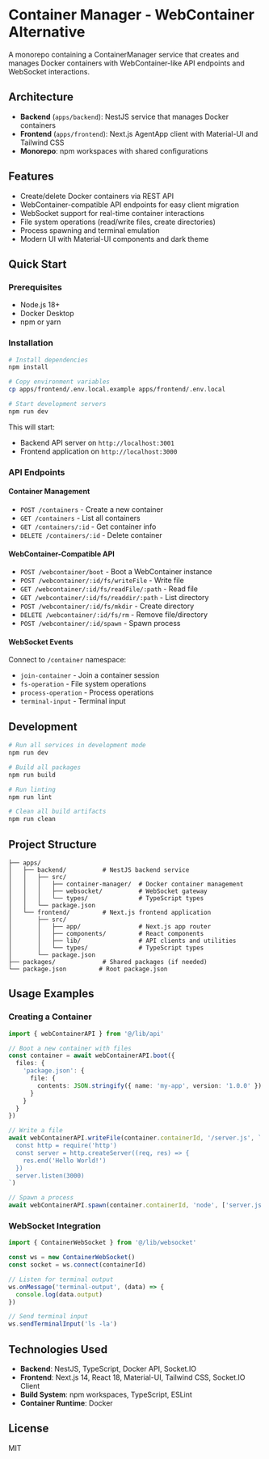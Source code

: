 # Container Manager - WebContainer Alternative

A monorepo containing a ContainerManager service that creates and manages Docker containers with WebContainer-like API endpoints and WebSocket interactions.

## Architecture

- **Backend** (`apps/backend`): NestJS service that manages Docker containers
- **Frontend** (`apps/frontend`): Next.js AgentApp client with Material-UI and Tailwind CSS
- **Monorepo**: npm workspaces with shared configurations

## Features

- Create/delete Docker containers via REST API
- WebContainer-compatible API endpoints for easy client migration
- WebSocket support for real-time container interactions
- File system operations (read/write files, create directories)
- Process spawning and terminal emulation
- Modern UI with Material-UI components and dark theme

## Quick Start

### Prerequisites

- Node.js 18+
- Docker Desktop
- npm or yarn

### Installation

```bash
# Install dependencies
npm install

# Copy environment variables
cp apps/frontend/.env.local.example apps/frontend/.env.local

# Start development servers
npm run dev
```

This will start:
- Backend API server on `http://localhost:3001`
- Frontend application on `http://localhost:3000`

### API Endpoints

#### Container Management
- `POST /containers` - Create a new container
- `GET /containers` - List all containers
- `GET /containers/:id` - Get container info
- `DELETE /containers/:id` - Delete container

#### WebContainer-Compatible API
- `POST /webcontainer/boot` - Boot a WebContainer instance
- `POST /webcontainer/:id/fs/writeFile` - Write file
- `GET /webcontainer/:id/fs/readFile/:path` - Read file
- `GET /webcontainer/:id/fs/readdir/:path` - List directory
- `POST /webcontainer/:id/fs/mkdir` - Create directory
- `DELETE /webcontainer/:id/fs/rm` - Remove file/directory
- `POST /webcontainer/:id/spawn` - Spawn process

#### WebSocket Events
Connect to `/container` namespace:
- `join-container` - Join a container session
- `fs-operation` - File system operations
- `process-operation` - Process operations
- `terminal-input` - Terminal input

## Development

```bash
# Run all services in development mode
npm run dev

# Build all packages
npm run build

# Run linting
npm run lint

# Clean all build artifacts
npm run clean
```

## Project Structure

```
├── apps/
│   ├── backend/          # NestJS backend service
│   │   ├── src/
│   │   │   ├── container-manager/  # Docker container management
│   │   │   ├── websocket/          # WebSocket gateway
│   │   │   └── types/              # TypeScript types
│   │   └── package.json
│   └── frontend/         # Next.js frontend application
│       ├── src/
│       │   ├── app/                # Next.js app router
│       │   ├── components/         # React components
│       │   ├── lib/                # API clients and utilities
│       │   └── types/              # TypeScript types
│       └── package.json
├── packages/             # Shared packages (if needed)
└── package.json         # Root package.json
```

## Usage Examples

### Creating a Container

```typescript
import { webContainerAPI } from '@/lib/api'

// Boot a new container with files
const container = await webContainerAPI.boot({
  files: {
    'package.json': {
      file: {
        contents: JSON.stringify({ name: 'my-app', version: '1.0.0' })
      }
    }
  }
})

// Write a file
await webContainerAPI.writeFile(container.containerId, '/server.js', `
  const http = require('http')
  const server = http.createServer((req, res) => {
    res.end('Hello World!')
  })
  server.listen(3000)
`)

// Spawn a process
await webContainerAPI.spawn(container.containerId, 'node', ['server.js'])
```

### WebSocket Integration

```typescript
import { ContainerWebSocket } from '@/lib/websocket'

const ws = new ContainerWebSocket()
const socket = ws.connect(containerId)

// Listen for terminal output
ws.onMessage('terminal-output', (data) => {
  console.log(data.output)
})

// Send terminal input
ws.sendTerminalInput('ls -la')
```

## Technologies Used

- **Backend**: NestJS, TypeScript, Docker API, Socket.IO
- **Frontend**: Next.js 14, React 18, Material-UI, Tailwind CSS, Socket.IO Client
- **Build System**: npm workspaces, TypeScript, ESLint
- **Container Runtime**: Docker

## License

MIT